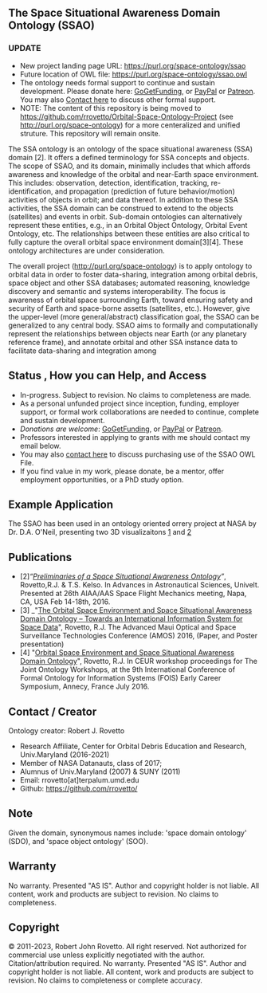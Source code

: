 ## The Space Situational Awareness Domain Ontology (SSAO)
### UPDATE
 * New project landing page URL: https://purl.org/space-ontology/ssao 
 * Future location of OWL file: https://purl.org/space-ontology/ssao.owl
 * The ontology needs formal support to continue and sustain development. Please donate here: [GoGetFunding](https://gogetfunding.com/creating-meaning-full-space-terminologies-knowledge-models-for-space-safety/), or [PayPal](https://tinyurl.com/donateViaPayPalrr) or [Patreon](https://tinyurl.com/y9qegjsh). You may also [Contact here](https://ontospace.wordpress.com/contact) to discuss other formal support.
 * NOTE: The content of this repository is being moved to https://github.com/rrovetto/Orbital-Space-Ontology-Project (see http://purl.org/space-ontology) for a more centeralized and unified struture. This repository will remain onsite.
 
The SSA ontology is an ontology of the space situational awareness (SSA) domain [2]. It offers a defined terminology for SSA concepts and objects. The scope of SSAO, and its domain, minimally includes that which affords awareness and knowledge of the orbital and near-Earth space environment. This includes: observation, detection, identification, tracking, re-identification, and propagation (prediction of future behavior/motion) activities of objects in orbit; and data thereof. In addition to these SSA activities, the SSA domain can be construed to extend to the objects (satellites) and events in orbit. Sub-domain ontologies can alternatively represent these entities, e.g., in an Orbital Object Ontology, Orbital Event Ontology, etc. The relationships between these entities are also critical to fully capture the overall orbital space environment domain[3][4]. These ontology architectures are under consideration.

The overall project (http://purl.org/space-ontology) is to apply ontology to orbital data in order to foster data-sharing, integration among orbital debris, space object and other SSA databases; automated reasoning, knowledge discovery and semantic and systems interoperability. The focus is awareness of orbital space surrounding Earth, toward ensuring safety and security of Earth and space-borne assetts (satellites, etc.). However, give the upper-level (more general/abstract) classification goal, the SSAO can be generalized to any central body. SSAO aims to formally and computationally represent the relationships between objects near Earth (or any planetary reference frame), and annotate orbital and other SSA instance data to facilitate data-sharing and integration among

## Status , How you can Help, and Access
* In-progress. Subject to revision. No claims to completeness are made.
* As a personal unfunded project since inception, funding, employer support, or formal work collaborations are needed to continue, complete and sustain development. 
* _Donations are welcome_: [GoGetFunding](https://gogetfunding.com/creating-meaning-full-space-terminologies-knowledge-models-for-space-safety/), or [PayPal](https://tinyurl.com/donateViaPayPalrr) or [Patreon](https://tinyurl.com/y9qegjsh). 
* Professors interested in applying to grants with me should contact my email below.
* You may also [contact here](https://ontospace.wordpress.com/contact) to discuss purchasing use of the SSAO OWL File.
* If you find value in my work, please donate, be a mentor, offer employment opportunities, or a PhD study option. 

## Example Application
The SSAO has been used in an ontology oriented orrery project at NASA by Dr. D.A. O'Neil, presenting two 3D visualizaitons [1](http://daoneil.github.io/spacemission/OntologyDrivenOrrery/An_Orrery_in_ThreeJS.html) and [2](https://daoneil.github.io/spacemission/RMarkdown/ontology_based_orrery_generated_from_R_code.html) 

## Publications
* [2]_“[Preliminaries of a Space Situational Awareness Ontology](https://arxiv.org/ftp/arxiv/papers/1606/1606.01924.pdf)”_, Rovetto,R.J. & T.S. Kelso. 
In Advances in Astronautical Sciences, Univelt. Presented at 26th AIAA/AAS Space Flight Mechanics meeting, Napa, CA, USA Feb 14-18th, 2016.
* [3] _"[The Orbital Space Environment and Space Situational Awareness Domain Ontology – Towards an International Information System for Space Data](http://www.amostech.com/TechnicalPapers/2016/Poster/Rovetto.pdf)", Rovetto, R.J. The Advanced Maui Optical and Space Surveillance Technologies Conference (AMOS) 2016, (Paper, and Poster presentation)
* [4] "[Orbital Space Environment and Space Situational Awareness Domain Ontology](http://ceur-ws.org/Vol-1660/ecs-paper1.pdf)", Rovetto, R.J. In CEUR workshop proceedings for The Joint Ontology Workshops, at the 9th International Conference of Formal Ontology for Information Systems (FOIS) Early Career Symposium, Annecy, France July 2016.

## Contact / Creator
Ontology creator: Robert J. Rovetto
* Research Affiliate, Center for Orbital Debris Education and Research, Univ.Maryland (2016-2021)
* Member of NASA Datanauts, class of 2017; 
* Alumnus of Univ.Maryland (2007) & SUNY (2011)
* Email: rrovetto[at]terpalum.umd.edu
* Github: https://github.com/rrovetto/

## Note
Given the domain, synonymous names include: 'space domain ontology' (SDO), and 'space object ontology' (SOO).

## Warranty
No warranty. Presented "AS IS". Author and copyright holder is not liable.
All content, work and products are subject to revision. No claims to completeness. 

## Copyright
© 2011-2023, Robert John Rovetto. All right reserved.
Not authorized for commercial use unless explicitly negotiated with the author. Citation/attribution required.
No warranty. Presented "AS IS". Author and copyright holder is not liable. All content, work and products are subject to revision. No claims to completeness or complete accuracy.
